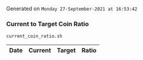 Generated on `Monday 27-September-2021 at 16:53:42`

### Current to Target Coin Ratio
`current_coin_ratio.sh`

Date|Current|Target|Ratio
---|---|---|---
